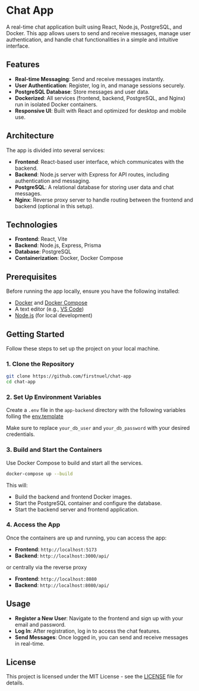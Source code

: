 
# Chat App

A real-time chat application built using React, Node.js, PostgreSQL, and Docker. This app allows users to send and receive messages, manage user authentication, and handle chat functionalities in a simple and intuitive interface.

## Features

- **Real-time Messaging**: Send and receive messages instantly.
- **User Authentication**: Register, log in, and manage sessions securely.
- **PostgreSQL Database**: Store messages and user data.
- **Dockerized**: All services (frontend, backend, PostgreSQL, and Nginx) run in isolated Docker containers.
- **Responsive UI**: Built with React and optimized for desktop and mobile use.

## Architecture

The app is divided into several services:

- **Frontend**: React-based user interface, which communicates with the backend.
- **Backend**: Node.js server with Express for API routes, including authentication and messaging.
- **PostgreSQL**: A relational database for storing user data and chat messages.
- **Nginx**: Reverse proxy server to handle routing between the frontend and backend (optional in this setup).

## Technologies

- **Frontend**: React, Vite
- **Backend**: Node.js, Express, Prisma
- **Database**: PostgreSQL
- **Containerization**: Docker, Docker Compose

## Prerequisites

Before running the app locally, ensure you have the following installed:

- [Docker](https://www.docker.com/get-started) and [Docker Compose](https://docs.docker.com/compose/install/)
- A text editor (e.g., [VS Code](https://code.visualstudio.com/))
- [Node.js](https://nodejs.org/en/) (for local development)

## Getting Started

Follow these steps to set up the project on your local machine.

### 1. Clone the Repository

```bash
git clone https://github.com/firstnuel/chat-app
cd chat-app
```

### 2. Set Up Environment Variables

Create a `.env` file in the `app-backend` directory with the following variables folling the [env.template](./app-backend/env.template)

Make sure to replace `your_db_user` and `your_db_password` with your desired credentials.

### 3. Build and Start the Containers

Use Docker Compose to build and start all the services.

```bash
docker-compose up --build
```

This will:

- Build the backend and frontend Docker images.
- Start the PostgreSQL container and configure the database.
- Start the backend server and frontend application.

### 4. Access the App

Once the containers are up and running, you can access the app:

- **Frontend**: `http://localhost:5173`
- **Backend**: `http://localhost:3000/api/`

or centrally via the reverse proxy

- **Frontend**: `http://localhost:8080`
- **Backend**: `http://localhost:8080/api/`



## Usage

- **Register a New User**: Navigate to the frontend and sign up with your email and password.
- **Log In**: After registration, log in to access the chat features.
- **Send Messages**: Once logged in, you can send and receive messages in real-time.

## License

This project is licensed under the MIT License - see the [LICENSE](LICENSE) file for details.

